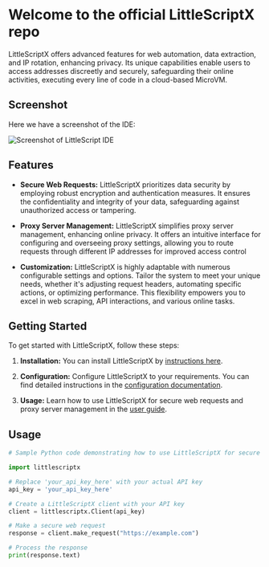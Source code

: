 # Welcome to the official LittleScriptX repo

LittleScriptX offers advanced features for web automation, data extraction, and IP rotation, enhancing privacy. Its unique capabilities enable users to access addresses discreetly and securely, safeguarding their online activities, executing every line of code in a cloud-based MicroVM.

## Screenshot

Here we have a screenshot of the IDE:

![Screenshot of LittleScript IDE](https://github.com/norealityxd/LittleScriptX/blob/main/assets/screenshot.png)

## Features

- **Secure Web Requests:** LittleScriptX prioritizes data security by employing robust encryption and authentication measures. It ensures the confidentiality and integrity of your data, safeguarding against unauthorized access or tampering.

- **Proxy Server Management:** LittleScriptX simplifies proxy server management, enhancing online privacy. It offers an intuitive interface for configuring and overseeing proxy settings, allowing you to route requests through different IP addresses for improved access control

- **Customization:** LittleScriptX is highly adaptable with numerous configurable settings and options. Tailor the system to meet your unique needs, whether it's adjusting request headers, automating specific actions, or optimizing performance. This flexibility empowers you to excel in web scraping, API interactions, and various online tasks.

## Getting Started

To get started with LittleScriptX, follow these steps:

1. **Installation:** You can install LittleScriptX by [instructions here](https://littlescript.com/documentation/installation-guide).

2. **Configuration:** Configure LittleScriptX to your requirements. You can find detailed instructions in the [configuration documentation](https://littlescript.com/documentation/configuration-doc).

3. **Usage:** Learn how to use LittleScriptX for secure web requests and proxy server management in the [user guide](https://littlescript.com/documentation/user-guide).

## Usage

```python
# Sample Python code demonstrating how to use LittleScriptX for secure web requests

import littlescriptx

# Replace 'your_api_key_here' with your actual API key
api_key = 'your_api_key_here'

# Create a LittleScriptX client with your API key
client = littlescriptx.Client(api_key)

# Make a secure web request
response = client.make_request("https://example.com")

# Process the response
print(response.text)
